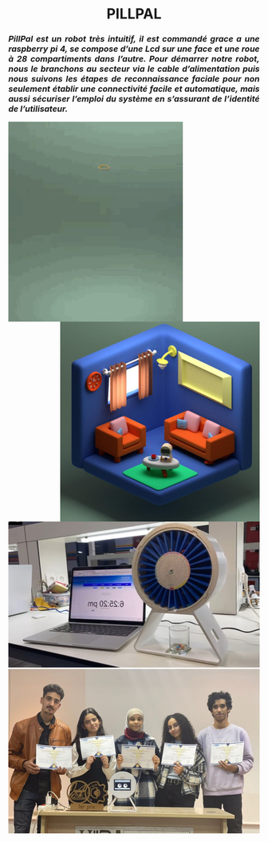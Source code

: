 <h1 align="center"> PILLPAL </h1>

<h3  align="justify"> <i>
  PillPal est un robot très intuitif, il est commandé grace a une raspberry pi 4, se compose d’une Lcd sur une face et une roue à 28 compartiments dans l’autre.
  Pour démarrer notre robot, nous le branchons au secteur via le cable d’alimentation puis nous suivons les étapes de reconnaissance faciale pour non seulement établir une connectivité facile et automatique, mais aussi sécuriser l’emploi du système en s’assurant de l’identité de l’utilisateur. 
</i> </h3>

<img align="left" width="350" height="400" src="https://github.com/sghiouri-mohammed/PillPal/blob/gh-pages/PILLPAL/assets/GIF-2022-09-18-13-28-35.gif"/>
<img align="right" width="400" height="400" src="https://github.com/sghiouri-mohammed/PillPal/blob/gh-pages/PILLPAL/assets/PHOTO-2022-12-21-22-24-36.jpg"/>

<img src="https://github.com/sghiouri-mohammed/PillPal/blob/gh-pages/PILLPAL/pillpal.jpg">

<img src="https://github.com/sghiouri-mohammed/PillPal/blob/gh-pages/PILLPAL/team.jpg">

